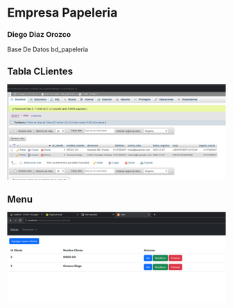 # Empresa Papeleria
### Diego Diaz Orozco
Base De Datos bd_papeleria

## Tabla CLientes
![CLientes](https://github.com/DDOrozco17/UIII-Act-1-MVC-/blob/main/Captura%20de%20pantalla%202023-11-08%20193512.png)

## Menu
![menu](https://github.com/DDOrozco17/UIII-Act-1-MVC-/blob/main/Captura%20de%20pantalla%202023-11-08%20193345.png)

